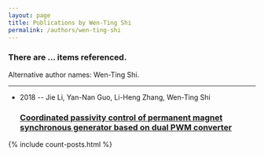 ```yaml
---
layout: page
title: Publications by Wen-Ting Shi
permalink: /authors/wen-ting-shi
---
```


<h3 id="number-posts">There are ... items referenced.</h3>
<p id='info-authors'>Alternative author names: Wen-Ting Shi.</p>
<hr />
<ul class="post-list">
<li><span class='post-meta'>2018 -- Jie Li, Yan-Nan Guo, Li-Heng Zhang, Wen-Ting Shi</span><h3><a class='post-link' href="{{ site.baseurl }}/coordinated-passivity-control-of-permanent-magnet-synchronous-generator-based-on-dual-pwm-converter">Coordinated passivity control of permanent magnet synchronous generator based on dual PWM converter</a></h3></li>

</ul>
{% include count-posts.html %}
